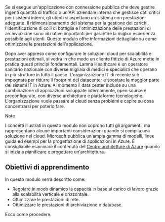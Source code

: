 Se si esegue un'applicazione con connessione pubblica che deve gestire ingenti quantità di traffico o un'API aziendale interna che gestisce dati critici per i sistemi interni, gli utenti si aspettano un sistema con prestazioni adeguate. Il ridimensionamento del sistema per la gestione dei carichi, l'identificazione di colli di bottiglia e l'ottimizzazione delle prestazioni di archiviazione sono iniziative importanti per garantire la miglior esperienza possibile agli utenti. Questo modulo offre informazioni dettagliate su come ottimizzare le prestazioni dell'applicazione.

Dopo aver appreso come configurare le soluzioni cloud per scalabilità e prestazioni ottimali, si vedrà in che modo un cliente fittizio di Azure mette in pratica questi principi fondamentali. Lamna Healthcare è un operatore sanitario nazionale con diverse migliaia di medici e specialisti che operano in più strutture in tutto il paese. L'organizzazione IT di recente si è impegnata per ridurre il footprint del datacenter e spostare la maggior parte dei sistemi IT in Azure. Al momento il data center include su una combinazione di applicazioni sviluppate internamente, open source e preconfigurate, con diverse architetture e piattaforme tecnologiche. L'organizzazione vuole passare al cloud senza problemi e capire su cosa concentrarsi per poterlo fare.

> [!NOTE]
> I concetti illustrati in questo modulo non coprono tutti gli argomenti, ma rappresentano alcune importanti considerazioni quando si compila una soluzione nel cloud. Microsoft pubblica un'ampia gamma di modelli, linee guida ed esempi per la progettazione di applicazioni in Azure. È consigliabile esaminare il contenuto del [Centro architetture di Azure](https://docs.microsoft.com/azure/architecture/) quando si inizia a pianificare e progettare un'architettura.

## <a name="learning-objectives"></a>Obiettivi di apprendimento

In questo modulo verrà descritto come:

- Regolare in modo dinamico la capacità in base al carico di lavoro grazie alla scalabilità verticale e orizzontale.
- Ottimizzare le prestazioni di rete.
- Ottimizzare le prestazioni di archiviazione e database.

Ecco come procedere.